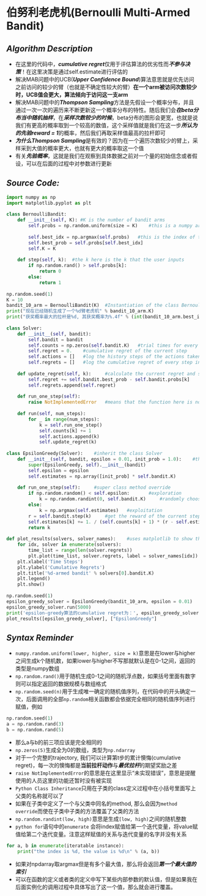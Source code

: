 # 伯努利老虎机(Bernoulli Multi-Armed Bandit)
## ***Algorithm Description***
- 在这里的代码中，***cumulative regret***仅用于评估算法的优劣性而***不参与决策***！在这里决策是通过self.estimate进行评估的
- 解决MAB问题中的UCB(***Upper Confidence Bound***)算法意思就是优先访问之前访问的较少的臂（也就是不确定性较大的臂）**在一个arm被访问次数较少时，UCB值会更大，算法倾向于访问这一支arm**
- 解决MAB问题中的***Thompson Sampling***方法是先假设一个概率分布，并且通过一次一次的遍历来不断更新这一个概率分布的特性。随后我们会***在beta分布当中随机抽样***，在***采样次数较少的时候***，beta分布的图形会更宽，也就是说我们有更高的概率取到一个较高的数值，这个采样值就是我们在这一步***所认为的先验reward = 1***的概率，然后我们再取采样值最高的拉杆即可
- ***为什么Thompson Sampling***是有效的？因为在一个遍历次数较少的臂上，采样采到大值的概率更大，也就有更大的概率取这一个值
- 有关***先验概率***，这就是我们在观察到具体数据之前对一个量的初始信念或者假设，可以在后面的过程中对参数进行更新
## ***Source Code:***
```python
import numpy as np  
import matplotlib.pyplot as plt  
  
class BernoulliBandit:  
    def __init__(self, K): #K is the number of bandit arms  
        self.probs = np.random.uniform(size = K)    #this is a numpy array  
  
        self.best_idx = np.argmax(self.probs)   #this is the index of the highest prob  
        self.best_prob = self.probs[self.best_idx]  
        self.K = K  
  
    def step(self, k):  #the k here is the k that the user inputs  
        if np.random.rand() > self.probs[k]:  
            return 0  
        else:  
            return 1  
  
np.random.seed(1)  
K = 10  
bandit_10_arm = BernoulliBandit(K)  #Instantiation of the class BernoulliBandit  
print("现在已经随机生成了一个%d臂老虎机" % bandit_10_arm.K)  
print("获奖概率最大的拉杆是%d, 其获奖概率为%.4f" % (int(bandit_10_arm.best_idx), float(bandit_10_arm.best_prob)))  
  
class Solver:  
    def __init__(self, bandit):  
        self.bandit = bandit  
        self.counts = np.zeros(self.bandit.K)   #trial times for every single lever  
        self.regret = 0.    #cumulative regret of the current step  
        self.actions = []   #log the history steps of the actions taken  
        self.regrets = []   #log the cumulative regret of every step in th trajectory  
  
    def update_regret(self, k):     #calculate the current regret and save, k is the bandit arm we chose  
        self.regret += self.bandit.best_prob - self.bandit.probs[k]     #this is in a stochastic form rather than discrete form  
        self.regrets.append(self.regret)  
  
    def run_one_step(self):  
        raise NotImplementedError   #means that the function here is not yet implemented by the coder  
  
    def run(self, num_steps):  
        for _ in range(num_steps):  
            k = self.run_one_step()  
            self.counts[k] += 1  
            self.actions.append(k)  
            self.update_regret(k)  
  
class EpsilonGreedy(Solver):    #inherit the class Solver  
    def __init__(self, bandit, epsilon = 0.01, init_prob = 1.0):    #the epsilon here is the one in epsilon-greedy algorithm.  
        super(EpsilonGreedy, self).__init__(bandit)  
        self.epsilon = epsilon  
        self.estimates = np.array([init_prob] * self.bandit.K)  
  
    def run_one_step(self):     #super class method override  
        if np.random.random() < self.epsilon:       #exploration  
            k = np.random.randint(0, self.bandit.K)     #randomly choose any k  
        else:  
            k = np.argmax(self.estimates)   #exploitation  
        r = self.bandit.step(k)     #get the reward of the current step  
        self.estimates[k] += 1. / (self.counts[k] + 1) * (r - self.estimates[k])    #update the estimate of bandit arm k  
        return k  
  
def plot_results(solvers, solver_names):    #uses matplotlib to show the graph  
    for idx, solver in enumerate(solvers):  
        time_list = range(len(solver.regrets))  
        plt.plot(time_list, solver.regrets, label = solver_names[idx])  
    plt.xlabel('Time Steps')  
    plt.ylabel('Cumulative Regrets')  
    plt.title('%d-armed bandit' % solvers[0].bandit.K)  
    plt.legend()  
    plt.show()  
  
np.random.seed(1)  
epsilon_greedy_solver = EpsilonGreedy(bandit_10_arm, epsilon = 0.01)  
epsilon_greedy_solver.run(5000)  
print('epsilon-greedy算法的cumulative regret为：', epsilon_greedy_solver.regret)  
plot_results([epsilon_greedy_solver], ["EpsilonGreedy"]
```
## ***Syntax Reminder***
- `numpy.random.uniform(lower, higher, size = k)`意思是在lower与higher之间生成k个随机数，如果lower与higher不写那就默认是在0-1之间，返回的类型是numpy数组
- `np.random.rand()`用于随机生成0-1之间的随机浮点数，如果括号里面有数字则可以指定返回的数据规模与数组格式
- `np.random.seed(n)`用于生成唯一确定的随机值序列，在代码中的开头确定一次，后面调用的全部`np.random`相关函数都会依据完全相同的随机值序列进行赋值，例如
```python
np.random.seed(1)
a = np.random.rand(3)
b = np.random.rand(5)
```
- 那么a与b的前三项应该是完全相同的
- `np.zeros(5)`生成全为0的数组，类型为`np.ndarray`
- 对于一个完整的trajectory, 我们可以计算第t步的累计懊悔(cumulative regret)，每一次的懊悔都是**当前拉杆动作**与***最优拉杆***的期望奖励之差
- `raise NotImplementedError`的意思是在这里显示“未实现错误”，意思是提醒使用的人员这里的功能还暂时没有被实现
- `Python Class Inheritance`只用在子类的class定义过程中在小括号里面写上父类的名称就可以了
- 如果在子类中定义了一个与父类中同名的method, 那么会因为`method override`而使在子类中子类的方法覆盖了父类的方法
- `np.random.randint(low, high)`意思是生成`[low, high)`之间的随机整数
- `python for`语句中的`enumerate` 会将index赋值给第一个迭代变量，将value赋值给第二个迭代变量。注意这样赋值的关系与迭代变量的名字并没有关系
```python
for a, b in enumerate(iteratable instance):
	print("the index is %d, the value is %d\n" % (a, b))
```
- 如果对npdarray取argmax但是有多个最大值，那么将会返回***第一个最大值的索引***
- 可以在函数的定义或者类的定义中写下某些内部参数的默认值，但是如果我在后面实例化的调用过程中具体写出了这一个值，那么就会进行覆盖。
